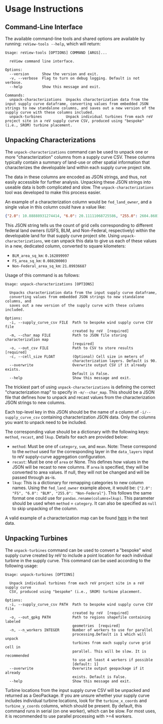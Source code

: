 # Usage Instructions

## Command-Line Interface
The available command-line tools and shared options are available by running: `reView-tools --help`, which will return:

```commandline
Usage: reView-tools [OPTIONS] COMMAND [ARGS]...

  reView command line interface.

Options:
  --version      Show the version and exit.
  -v, --verbose  Flag to turn on debug logging. Default is not verbose.
  --help         Show this message and exit.

Commands:
  unpack-characterizations  Unpacks characterization data from the input supply curve dataframe, converting values from embedded JSON strings to new standalone columns, and saves out a new version of the supply curve with these columns included.
  unpack-turbines           Unpack individual turbines from each reV project site in a reV supply curve CSV, produced using "bespoke" (i.e., SROM) turbine placement.
```

## Unpacking Characterizations
The `unpack-characterizations` command can be used to unpack one or more "characterization" columns from a supply curve CSV. These columns typically contain a summary of land-use or other spatial information that characterizes the developable land within each supply curve project site.

The data in these columns are encoded as JSON strings, and thus, not easily accessible for further analysis. Unpacking these JSON strings into useable data is both complicated and slow. The `unpack-characterizations` tool was developed to make this process easier.

An example of a characterization column would be `fed_land_owner`, and a single value in this column could have a value like:
```json
{"2.0": 10.88888931274414, "6.0": 20.11111068725586, "255.0": 2604.860107421875}
```
This JSON string tells us the count of grid cells corresponding to different federal land owners (USFS, BLM, and Non-Federal, respectively) within the developable land for that supply curve project site. Using `unpack-characterizations`, we can unpack this data to give us each of these values in a new, dedicated column, converted to square kilometers:
- `BLM_area_sq_km`: `0.162899997`
- `FS_area_sq_km`: `0.088200003`
- `Non-Federal_area_sq_km`: `21.09936687`

Usage of this command is as follows:
```commandline
Usage: unpack-characterizations [OPTIONS]

  Unpacks characterization data from the input supply curve dataframe,
  converting values from embedded JSON strings to new standalone columns, and
  saves out a new version of the supply curve with these columns included.

Options:
  -i, --supply_curve_csv FILE  Path to bespoke wind supply curve CSV file
                               created by reV  [required]
  -m, --char_map FILE          Path to JSON file storing characterization map
                               [required]
  -o, --out_csv FILE           Path to CSV to store results  [required]
  -c, --cell_size FLOAT        (Optional) Cell size in meters of
                               characterization layers. Default is 90.
  --overwrite                  Overwrite output CSV if it already exists.
                               Default is False.
  --help                       Show this message and exit.
```

The trickiest part of using `unpack-characterizations` is defining the correct "characterization map" to specify in `-m/--char_map`. This should be a JSON file that defines how to unpack and recast values from the characterization JSON strings to new columns.

Each top-level key in this JSON should be the name of a column of `-i/--supply_curve_csv` containing characterization JSON data. Only the columns you want to unpack need to be included.

The corresponding value should be a dictionary with the following keys: `method`, `recast`, and `lkup`. Details for each are provided below:
- `method`: Must be one of `category`, `sum`, and `mean`. Note: These correspond to the `method` used for the corresponding layer in the `data_layers` input to reV supply-curve aggregation configuration.
- `recast`: Must be one of `area` or None. This defines how values in the JSON will be recast to new columns. If `area` is specified, they will be converted to area values. If null, they will not be changed and will be passed through as-is.
- `lkup`: This is a dictionary for remapping categories to new column names. Using the `fed_land_owner` example above, it would be: `{"2.0": "FS", "6.0": "BLM", "255.0": "Non-Federal"}`. This follows the same format one could use for ``pandas.rename(columns=lkup)``. This parameter should be used when `method` = `category`. It can also be specified as `null` to skip unpacking of the column.

A valid example of a characterization map can be found [here](tests/data/characterization-map.json) in the test data.

## Unpacking Turbines
The `unpack-turbines` command can be used to convert a "bespoke" wind supply curve created by reV to include a point location for each individual turbine in the supply curve. This command can be used according to the following usage:

```commandline
Usage: unpack-turbines [OPTIONS]

  Unpack individual turbines from each reV project site in a reV supply curve
  CSV, produced using "bespoke" (i.e., SROM) turbine placement.

Options:
  -i, --supply_curve_csv PATH  Path to bespoke wind supply curve CSV file
                               created by reV  [required]
  -o, --out_gpkg PATH          Path to regions shapefile containing labeled
                               geometries  [required]
  -n, --n_workers INTEGER      Number of workers to use for parallel
                               processing.Default is 1 which will unpack
                               turbines from each supply curve grid cell in
                               parallel. This will be slow. It is recommended
                               to use at least 4 workers if possible
                               [default: 1]
  --overwrite                  Overwrite output geopackage if it already
                               exists. Default is False.
  --help                       Show this message and exit.
```

Turbine locations from the input supply curve CSV will be unpacked and returned as a GeoPackage. If you are unsure whether your supply curve includes individual turbine locations, look for the `turbine_x_coords` and `turbine_y_coords` columns, which should be present. By default, this command runs in serial (on one worker), which can be slow. For most uses, it is recommended to use parallel processing with >=4 workers.
